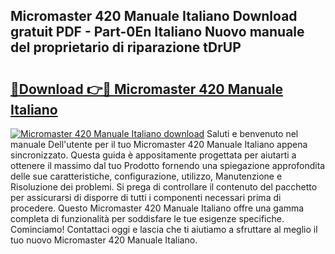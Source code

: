## Micromaster 420 Manuale Italiano Download gratuit PDF - Part-0En Italiano Nuovo manuale del proprietario di riparazione tDrUP

# <h2><a href="http://df991c.blite.top/?on=Micromaster+420+Manuale+Italiano">🔗Download 👉🔴 Micromaster 420 Manuale Italiano</a></h2>

[![Micromaster 420 Manuale Italiano download](https://i.imgur.com/lujVjoI.png)](http://df991c.blite.top/?on=Micromaster+420+Manuale+Italiano)
Saluti e benvenuto nel manuale Dell'utente per il tuo Micromaster 420 Manuale Italiano appena sincronizzato. Questa guida è appositamente progettata per aiutarti a ottenere il massimo dal tuo Prodotto fornendo una spiegazione approfondita delle sue caratteristiche, configurazione, utilizzo, Manutenzione e Risoluzione dei problemi. Si prega di controllare il contenuto del pacchetto per assicurarsi di disporre di tutti i componenti necessari prima di procedere. Questo Micromaster 420 Manuale Italiano offre una gamma completa di funzionalità per soddisfare le tue esigenze specifiche. Cominciamo! Contattaci oggi e lascia che ti aiutiamo a sfruttare al meglio il tuo nuovo Micromaster 420 Manuale Italiano.
